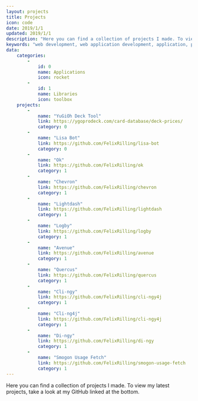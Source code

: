 ```yaml
---
layout: projects
title: Projects
icon: code
date: 2019/1/1
updated: 2019/1/1
description: "Here you can find a collection of projects I made. To view my latest projects, take a look at my GitHub linked at the bottom."
keywords: "web development, web application development, application, project, archive"
data:
    categories:
        - 
            id: 0
            name: Applications
            icon: rocket
        - 
            id: 1
            name: Libraries
            icon: toolbox
    projects:
        -
            name: "YuGiOh Deck Tool"
            link: https://ygoprodeck.com/card-database/deck-prices/
            category: 0
        -
            name: "Lisa Bot"
            link: https://github.com/FelixRilling/lisa-bot
            category: 0
        - 
            name: "Ok"
            link: https://github.com/FelixRilling/ok
            category: 1
        - 
            name: "Chevron"
            link: https://github.com/FelixRilling/chevron
            category: 1
        - 
            name: "Lightdash"
            link: https://github.com/FelixRilling/lightdash
            category: 1
        - 
            name: "Logby"
            link: https://github.com/FelixRilling/logby
            category: 1
        - 
            name: "Avenue"
            link: https://github.com/FelixRilling/avenue
            category: 1
        - 
            name: "Quercus"
            link: https://github.com/FelixRilling/quercus
            category: 1
        - 
            name: "Cli-ngy"
            link: https://github.com/FelixRilling/cli-ngy4j
            category: 1
        - 
            name: "Cli-ng4j"
            link: https://github.com/FelixRilling/cli-ngy4j
            category: 1
        - 
            name: "Di-ngy"
            link: https://github.com/FelixRilling/di-ngy
            category: 1
        - 
            name: "Smogon Usage Fetch"
            link: https://github.com/FelixRilling/smogon-usage-fetch
            category: 1
---
```


Here you can find a collection of projects I made.
To view my latest projects, take a look at my GitHub linked at the bottom.
